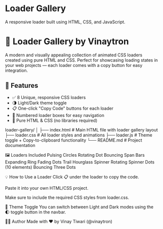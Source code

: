 # Loader Gallery
A responsive loader built using HTML, CSS, and JavaScript.
# 🎡 Loader Gallery by Vinaytron

A modern and visually appealing collection of animated CSS loaders created using pure HTML and CSS. Perfect for showcasing loading states in your web projects — each loader comes with a copy button for easy integration.

## 🔧 Features

- ✅ 8 Unique, responsive CSS loaders
- 🌗 Light/Dark theme toggle
- 📋 One-click "Copy Code" buttons for each loader
- 🔢 Numbered loader boxes for easy navigation
- 💯 Pure HTML & CSS (no libraries required)

loader-gallery/
│
├── index.html          # Main HTML file with loader gallery layout
├── loader.css          # All loader styles and animations
├── loader.js           # Theme toggle + Copy-to-clipboard functionality
└── README.md           # Project documentation

🖼️ Loaders Included
Pulsing Circles
Rotating Dot
Bouncing Span Bars
Expanding Ring
Fading Dots Trail
Hourglass Spinner
Rotating Spinner Dots (10 elements)
Bouncing Three Dots

💡 How to Use a Loader
Click 📋 under the loader to copy the code.

Paste it into your own HTML/CSS project.

Make sure to include the required CSS styles from loader.css.

🌙 Theme Toggle
You can switch between Light and Dark modes using the 🌓 toggle button in the navbar.

👨‍💻 Author
Made with ❤️ by Vinay Tiwari (@vinaytron)
